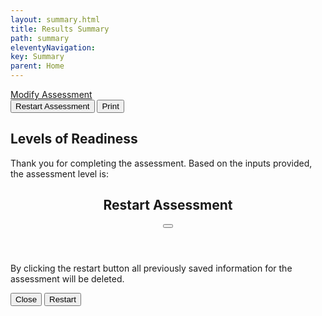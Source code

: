 ```yaml
---
layout: summary.html
title: Results Summary
path: summary
eleventyNavigation:
key: Summary
parent: Home
---
```


<div class="flex justify-end pb-6 border-b-2 border-light active">
  <a href="#" data-href="/classifications" class="prev-button">Modify Assessment</a>
  <div class="flex justify-end">
    <button data-micromodal-trigger="modal-1" class="button restart-button mr-3">Restart Assessment</button>
    <button class="button print-plan ml-0">Print</button>
  </div>
</div>

<div class="print-area my-10 max-w-6xl mx-auto">
  <h2 class="page-title action-plan h1">Levels of Readiness</h2>
  <p>Thank you for completing the assessment. Based on the inputs provided, the assessment level is:</p>

  <div id="recommendations" class="action-items"></div>

  <div id="summaryReview"></div>

</div>

<div class="modal micromodal-slide" id="modal-1" aria-hidden="true">
  <div class="modal__overlay" tabindex="-1" data-micromodal-close>
    <div class="modal__container" role="dialog" aria-modal="true" aria-labelledby="modal-1-title">
      <header class="modal__header">
        <h2 id="modal-1-title">
          Restart Assessment
        </h2>
        <button class="modal__close" aria-label="Close modal" data-micromodal-close></button>
      </header>
      <main class="modal__content" id="modal-1-content">
        <p>
          By clicking the restart button all previously saved information for the assessment will be deleted.
        </p>
      </main>
      <footer class="modal__footer">
        <button class="modal__btn" data-micromodal-close aria-label="Close this dialog window">Close</button>
        <button class="restart-assessment ml-auto modal__btn modal__btn-primary">Restart</button>
      </footer>
    </div>
  </div>
</div>
